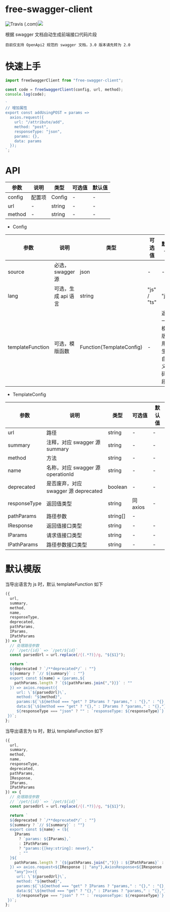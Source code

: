 # free-swagger-client

![Travis (.com)](https://img.shields.io/travis/com/yeyan1996/free-swagger-client)![](https://img.shields.io/npm/v/free-swagger-client)

根据 swagger 文档自动生成前端接口代码片段

`目前仅支持 OpenApi2 规范的 swagger 文档，3.0 版本请先转为 2.0`

# 快速上手

```javascript
import freeSwaggerClient from "free-swagger-client";

const code = freeSwaggerClient(config, url, method);
console.log(code);

`
// 增加属性
export const addUsingPOST = params =>
  axios.request({
    url: "/attribute/add",
    method: "post",
    responseType: "json",
    params: {},
    data: params
  });
`;
```

# API

| 参数   | 说明   | 类型   | 可选值 | 默认值 |
| ------ | ------ | ------ | ------ | ------ |
| config | 配置项 | Config | -      | -      |
| url    | -      | string | -      | -      |
| method | -      | string | -      | -      |

- Config

| 参数             | 说明                | 类型                     | 可选值      | 默认值                               |
| ---------------- | ------------------- | ------------------------ | ----------- | ------------------------------------ |
| source           | 必选，swagger 源    | json                     | -           | -                                    |
| lang             | 可选，生成 api 语言 | string                   | "js" / "ts" | "js"                                 |
| templateFunction | 可选，模版函数      | Function(TemplateConfig) | -           | 返回一个模版，用于生成自定义代码片段 |

- TemplateConfig

| 参数         | 说明                                 | 类型     | 可选值   | 默认值 |
| ------------ | ------------------------------------ | -------- | -------- | ------ |
| url          | 路径                                 | string   | -        | -      |
| summary      | 注释，对应 swagger 源 summary        | string   | -        | -      |
| method       | 方法                                 | string   | -        | -      |
| name         | 名称，对应 swagger 源 operationId    | string   | -        | -      |
| deprecated   | 是否废弃，对应 swagger 源 deprecated | boolean  | -        | -      |
| responseType | 返回值类型                           | string   | 同 axios | -      |
| pathParams   | 路径参数                             | string[] | -        |
| IResponse    | 返回值接口类型                       | string   | -        | -      |
| IParams      | 请求值接口类型                       | string   | -        | -      |
| IPathParams  | 路径参数接口类型                     | string   | -        | -      |

# 默认模版

当导出语言为 js 时，默认 templateFunction 如下

```javascript
({
  url,
  summary,
  method,
  name,
  responseType,
  deprecated,
  pathParams,
  IParams,
  IPathParams
}) => {
  // 处理路径参数
  // `/pet/{id}` => `/pet/${id}`
  const parsedUrl = url.replace(/{(.*?)}/g, "${$1}");

  return `
  ${deprecated ? `/**deprecated*/` : ""}
  ${summary ? `// ${summary}` : ""}
  export const ${name} = (params,${
    pathParams.length ? `{${pathParams.join(",")}}` : ""
  }) => axios.request({
     url: \`${parsedUrl}\`, 
     method: "${method}",
     params:${`\${method === "get" ? IParams ? "params," : "{}," : "{},"}`}
     data:${`\${method === "get" ? "{}," : IParams ? "params," : "{},"}`}
     ${responseType === "json" ? "" : `responseType: ${responseType}`}
 })`;
};
```

当导出语言为 ts 时，默认 templateFunction 如下

```javascript
({
  url,
  summary,
  method,
  name,
  responseType,
  deprecated,
  pathParams,
  IResponse,
  IParams,
  IPathParams
}) => {
  // 处理路径参数
  // `/pet/{id}` => `/pet/${id}`
  const parsedUrl = url.replace(/{(.*?)}/g, "${$1}");

  return `
  ${deprecated ? `/**deprecated*/` : ""}
  ${summary ? `// ${summary}` : ""}  
  export const ${name} = (${
    IParams
      ? `params: ${IParams},`
      : IPathParams
      ? "params:{[key:string]: never},"
      : ""
  }${
    pathParams.length ? `{${pathParams.join(",")}} : ${IPathParams}` : ""
  }) => axios.request<${IResponse || "any"},AxiosResponse<${IResponse ||
    "any"}>>({
     url: \`${parsedUrl}\`, 
     method: "${method}",  
     params:${`\${method === "get" ? IParams ? "params," : "{}," : "{},"}`}
     data:${`\${method === "get" ? "{}," : IParams ? "params," : "{},"}`}
     ${responseType === "json" ? "" : `responseType: ${responseType}`}
 })`;
};
```
